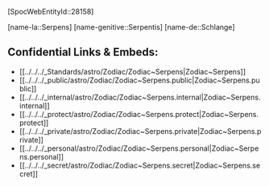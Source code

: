 ﻿---
confidential: public
isDeleted: false
isReadOnly: false
tags:
- astro/Zodiac
type: Zodiac
---

[SpocWebEntityId::28158]



[name-la::Serpens]
[name-genitive::Serpentis]
[name-de::Schlange]


## Confidential Links & Embeds: 
- [[../../../_Standards/astro/Zodiac/Zodiac~Serpens|Zodiac~Serpens]] 
- [[../../../_public/astro/Zodiac/Zodiac~Serpens.public|Zodiac~Serpens.public]] 
- [[../../../_internal/astro/Zodiac/Zodiac~Serpens.internal|Zodiac~Serpens.internal]] 
- [[../../../_protect/astro/Zodiac/Zodiac~Serpens.protect|Zodiac~Serpens.protect]] 
- [[../../../_private/astro/Zodiac/Zodiac~Serpens.private|Zodiac~Serpens.private]] 
- [[../../../_personal/astro/Zodiac/Zodiac~Serpens.personal|Zodiac~Serpens.personal]] 
- [[../../../_secret/astro/Zodiac/Zodiac~Serpens.secret|Zodiac~Serpens.secret]] 
